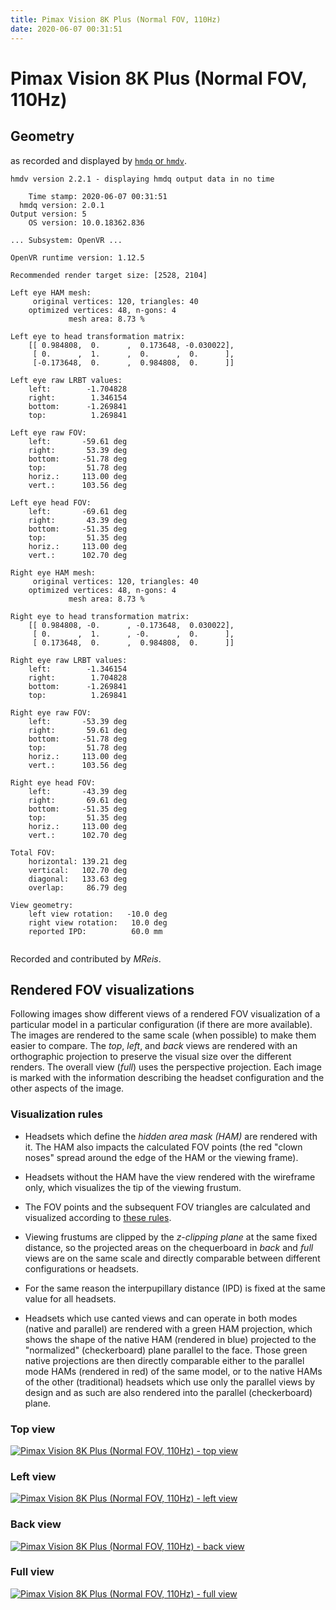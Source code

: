 ```yaml
---
title: Pimax Vision 8K Plus (Normal FOV, 110Hz)
date: 2020-06-07 00:31:51
---
```

# Pimax Vision 8K Plus (Normal FOV, 110Hz)

## Geometry

as recorded and displayed by [`hmdq` or `hmdv`](https://github.com/risa2000/hmdq).
```
hmdv version 2.2.1 - displaying hmdq output data in no time

    Time stamp: 2020-06-07 00:31:51
  hmdq version: 2.0.1
Output version: 5
    OS version: 10.0.18362.836

... Subsystem: OpenVR ...

OpenVR runtime version: 1.12.5

Recommended render target size: [2528, 2104]

Left eye HAM mesh:
     original vertices: 120, triangles: 40
    optimized vertices: 48, n-gons: 4
             mesh area: 8.73 %

Left eye to head transformation matrix:
    [[ 0.984808,  0.      ,  0.173648, -0.030022],
     [ 0.      ,  1.      ,  0.      ,  0.      ],
     [-0.173648,  0.      ,  0.984808,  0.      ]]

Left eye raw LRBT values:
    left:        -1.704828
    right:        1.346154
    bottom:      -1.269841
    top:          1.269841

Left eye raw FOV:
    left:       -59.61 deg
    right:       53.39 deg
    bottom:     -51.78 deg
    top:         51.78 deg
    horiz.:     113.00 deg
    vert.:      103.56 deg

Left eye head FOV:
    left:       -69.61 deg
    right:       43.39 deg
    bottom:     -51.35 deg
    top:         51.35 deg
    horiz.:     113.00 deg
    vert.:      102.70 deg

Right eye HAM mesh:
     original vertices: 120, triangles: 40
    optimized vertices: 48, n-gons: 4
             mesh area: 8.73 %

Right eye to head transformation matrix:
    [[ 0.984808, -0.      , -0.173648,  0.030022],
     [ 0.      ,  1.      , -0.      ,  0.      ],
     [ 0.173648,  0.      ,  0.984808,  0.      ]]

Right eye raw LRBT values:
    left:        -1.346154
    right:        1.704828
    bottom:      -1.269841
    top:          1.269841

Right eye raw FOV:
    left:       -53.39 deg
    right:       59.61 deg
    bottom:     -51.78 deg
    top:         51.78 deg
    horiz.:     113.00 deg
    vert.:      103.56 deg

Right eye head FOV:
    left:       -43.39 deg
    right:       69.61 deg
    bottom:     -51.35 deg
    top:         51.35 deg
    horiz.:     113.00 deg
    vert.:      102.70 deg

Total FOV:
    horizontal: 139.21 deg
    vertical:   102.70 deg
    diagonal:   133.63 deg
    overlap:     86.79 deg

View geometry:
    left view rotation:   -10.0 deg
    right view rotation:   10.0 deg
    reported IPD:          60.0 mm


```
Recorded and contributed by _MReis_.

## Rendered FOV visualizations

Following images show different views of a rendered FOV visualization of a
particular model in a particular configuration (if there are more available).
The images are rendered to the same scale (when possible) to make them easier
to compare. The _top_, _left_, and _back_ views are rendered with an
orthographic projection to preserve the visual size over the different renders.
The overall view (_full_) uses the perspective projection. Each image is marked
with the information describing the headset configuration and the other aspects
of the image.

### Visualization rules

* Headsets which define the _hidden area mask (HAM)_ are rendered with it. The
  HAM also impacts the calculated FOV points (the red "clown noses" spread
  around the edge of the HAM or the viewing frame).

* Headsets without the HAM have the view rendered with the wireframe only, which
  visualizes the tip of the viewing frustum.

* The FOV points and the subsequent FOV triangles are calculated and visualized
  according to [these
  rules](https://risa2000.github.io/vrdocs/docs/hmd_fov_calculation).

* Viewing frustums are clipped by the _z-clipping plane_ at the same fixed
  distance, so the projected areas on the chequerboard in _back_ and _full_
  views are on the same scale and directly comparable between different
  configurations or headsets.

* For the same reason the interpupillary distance (IPD) is fixed at the same
  value for all headsets.

* Headsets which use canted views and can operate in both modes (native and
  parallel) are rendered with a green HAM projection, which shows the shape of
  the native HAM (rendered in blue) projected to the "normalized"
  (checkerboard) plane parallel to the face. Those green native projections are
  then directly comparable either to the parallel mode HAMs (rendered in red)
  of the same model, or to the native HAMs of the other (traditional) headsets
  which use only the parallel views by design and as such are also rendered
  into the parallel (checkerboard) plane.

### Top view
[![Pimax Vision 8K Plus (Normal FOV, 110Hz) - top view](../images/PimaxVision8KPlus_Normal_Native_R110_top.dmx.png)](../images/PimaxVision8KPlus_Normal_Native_R110_top.dmx.png)

### Left view
[![Pimax Vision 8K Plus (Normal FOV, 110Hz) - left view](../images/PimaxVision8KPlus_Normal_Native_R110_left.dmx.png)](../images/PimaxVision8KPlus_Normal_Native_R110_left.dmx.png)

### Back view
[![Pimax Vision 8K Plus (Normal FOV, 110Hz) - back view](../images/PimaxVision8KPlus_Normal_Native_R110_back.dmx.png)](../images/PimaxVision8KPlus_Normal_Native_R110_back.dmx.png)

### Full view
[![Pimax Vision 8K Plus (Normal FOV, 110Hz) - full view](../images/PimaxVision8KPlus_Normal_Native_R110_over.dmx.png)](../images/PimaxVision8KPlus_Normal_Native_R110_over.dmx.png)

